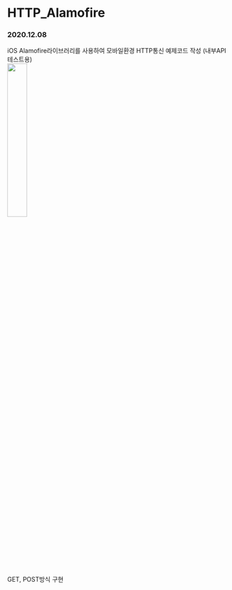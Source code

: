 # HTTP_Alamofire
<h3>2020.12.08</h3>

iOS Alamofire라이브러리를 사용하여 모바일환경 HTTP통신 예제코드 작성 
(내부API 테스트용) 
<br>
<img src="https://user-images.githubusercontent.com/56987664/101445952-b40a8300-3965-11eb-8a34-dedfcae3154a.png" width="30%">
<br>GET, POST방식 구현 
